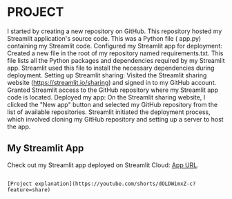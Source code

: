 # PROJECT
I started by creating a new repository on GitHub. This repository  hosted my Streamlit application's source code.
This was a Python file ( app.py) containing my Streamlit code.
Configured my Streamlit app for deployment:
Created a new file in the root of my repository named requirements.txt. This file lists all the Python packages and dependencies required by my Streamlit app. Streamlit  used this file to install the necessary dependencies during deployment.
Setting up Streamlit sharing:
Visited the Streamlit sharing website (https://streamlit.io/sharing) and signed in to my GitHub account.
Granted Streamlit access to the GitHub repository where my Streamlit app code is located.
Deployed my app:
On the Streamlit sharing website, I clicked the "New app" button and selected my GitHub repository from the list of available repositories.
Streamlit  initiated the deployment process, which involved cloning my GitHub repository and setting up a server to host the app.
## My Streamlit App
Check out my Streamlit app deployed on Streamlit Cloud: [App URL](https://project-lhsst29p8asonrct2w4pkx.streamlit.app/~/+/#sentiment-analysis).
```

[Project explanation](https://youtube.com/shorts/dOLDWimxZ-c?feature=share)
```


